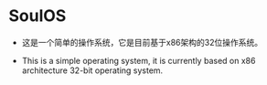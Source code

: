 # SoulOS
- 这是一个简单的操作系统，它是目前基于x86架构的32位操作系统。

- This is a simple operating system, it is currently based on x86 architecture 32-bit operating system.